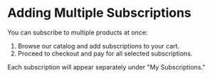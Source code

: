 # Adding Multiple Subscriptions

You can subscribe to multiple products at once:

1. Browse our catalog and add subscriptions to your cart.
2. Proceed to checkout and pay for all selected subscriptions.

Each subscription will appear separately under "My Subscriptions."
